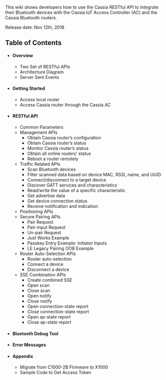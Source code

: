 [comment]: # (Comments in this Markdown file are based on this: https://stackoverflow.com/questions/4823468/comments-in-markdown)

This wiki shows developers how to use the Cassia RESTful API to integrate their Bluetooth devices with the Cassia IoT Access Controller (AC) and the Cassia Bluetooth routers.

[comment]: # (Change the release date after this guide is completed.)
Release date: Nov 12th, 2018

## Table of Contents

* #### Overview
   * Two Set of RESTful APIs
   * Architecture Diagram
   * Server Sent Events

* #### Getting Started
   * Access local router
   * Access Cassia router through the Cassia AC

* #### RESTful API
   * Common Parameters
   * Management APIs
      * Obtain Cassia router’s configuration
      * Obtain Cassia router’s status
      * Monitor Cassia router’s status
      * Obtain all online routers’ status
      * Reboot a router remotely
   * Traffic Related APIs
      * Scan Bluetooth devices
      * Filter scanned data based on device MAC, RSSI, name, and UUID
      * Connect/disconnect to a target device
      * Discover GATT services and characteristics
      * Read/write the value of a specific characteristic
      * Get advertise data
      * Get device connection status
      * Receive notification and indication
   * Positioning APIs
   * Secure Pairing APIs
      * Pair Request
      * Pair-input Request
      * Un-pair Request
      * Just Works Example
      * Passkey Entry Example: Initiator Inputs
      * LE Legacy Pairing OOB Example
   * Router Auto-Selection APIs
      * Router auto-selection
      * Connect a device
      * Disconnect a device
   * SSE Combination APIs
      * Create combined SSE
      * Open scan
      * Close scan
      * Open notify
      * Close notify
      * Open connection-state report
      * Close connection-state report
      * Open ap-state report
      * Close ap-state report

* #### Bluetooth Debug Tool
* #### Error Messages
* #### Appendix
   * Migrate from C1000-2B Firmware to X1000
   * Sample Code to Get Access Token
